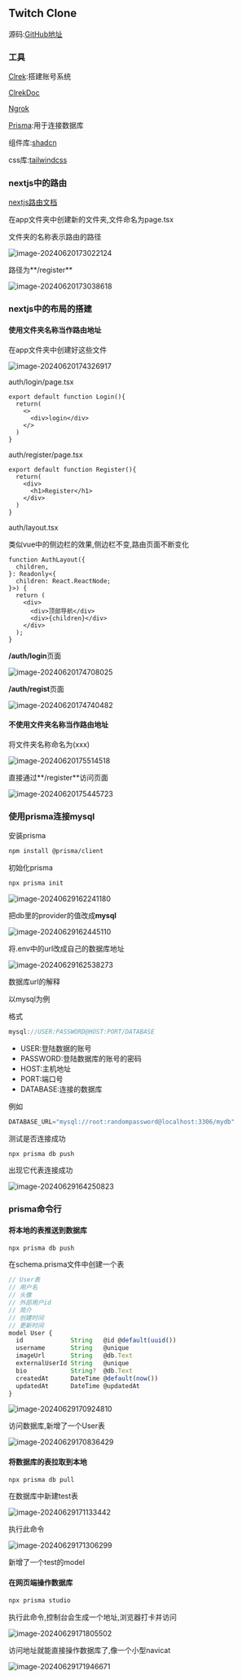 ## Twitch Clone

源码:[GitHub地址](https://github.com/BINGWU2003/twitch-clone.git)

### 工具

[Clrek](https://clerk.com/):搭建账号系统

[ClrekDoc](https://clerk.com/docs)

[Ngrok](https://ngrok.com/download)

[Prisma](https://www.prisma.io/):用于连接数据库

组件库:[shadcn](https://ui.shadcn.com/)

css库:[tailwindcss](https://tailwindcss.com/)

### nextjs中的路由

[nextjs路由文档](https://www.nextjs.cn/docs/basic-features/pages)

在app文件夹中创建新的文件夹,文件命名为page.tsx

文件夹的名称表示路由的路径

![image-20240620173022124](https://bing-wu-doc-1318477772.cos.ap-nanjing.myqcloud.com/typora/image-20240620173022124.png?imageSlim)

路径为**/register**

![image-20240620173038618](https://bing-wu-doc-1318477772.cos.ap-nanjing.myqcloud.com/typora/image-20240620173038618.png?imageSlim)

### nextjs中的布局的搭建

#### 使用文件夹名称当作路由地址

在app文件夹中创建好这些文件

![image-20240620174326917](https://bing-wu-doc-1318477772.cos.ap-nanjing.myqcloud.com/typora/image-20240620174326917.png?imageSlim)

auth/login/page.tsx

```tsx
export default function Login(){
  return(
    <>
      <div>login</div>
    </>
  )
}
```

auth/register/page.tsx

```tsx
export default function Register(){
  return(
    <div>
      <h1>Register</h1>
    </div>
  )
}
```

auth/layout.tsx

类似vue中的侧边栏的效果,侧边栏不变,路由页面不断变化

```tsx
function AuthLayout({
  children,
}: Readonly<{
  children: React.ReactNode;
}>) {
  return (
    <div>
      <div>顶部导航</div>
      <div>{children}</div>
    </div>
  );
}
```

**/auth/login**页面

![image-20240620174708025](https://bing-wu-doc-1318477772.cos.ap-nanjing.myqcloud.com/typora/image-20240620174708025.png?imageSlim)

**/auth/regist**页面

![image-20240620174740482](https://bing-wu-doc-1318477772.cos.ap-nanjing.myqcloud.com/typora/image-20240620174740482.png?imageSlim)

#### 不使用文件夹名称当作路由地址

将文件夹名称命名为(xxx)

![image-20240620175514518](https://bing-wu-doc-1318477772.cos.ap-nanjing.myqcloud.com/typora/image-20240620175514518.png?imageSlim)

直接通过**/register**访问页面

![image-20240620175445723](https://bing-wu-doc-1318477772.cos.ap-nanjing.myqcloud.com/typora/image-20240620175445723.png?imageSlim)

### 使用prisma连接mysql

安装prisma

```bash
npm install @prisma/client
```

初始化prisma

```bash
npx prisma init
```

![image-20240629162241180](https://bing-wu-doc-1318477772.cos.ap-nanjing.myqcloud.com/typora/image-20240629162241180.png?imageSlim)

把db里的provider的值改成**mysql**

![image-20240629162445110](https://bing-wu-doc-1318477772.cos.ap-nanjing.myqcloud.com/typora/image-20240629162445110.png?imageSlim)

将.env中的url改成自己的数据库地址

![image-20240629162538273](https://bing-wu-doc-1318477772.cos.ap-nanjing.myqcloud.com/typora/image-20240629162538273.png?imageSlim)

数据库url的解释

以mysql为例

格式

```javascript
mysql://USER:PASSWORD@HOST:PORT/DATABASE
```
- USER:登陆数据的账号
- PASSWORD:登陆数据库的账号的密码
- HOST:主机地址
- PORT:端口号
- DATABASE:连接的数据库

例如

```javascript
DATABASE_URL="mysql://root:randompassword@localhost:3306/mydb"
```

测试是否连接成功

```bash
npx prisma db push
```

出现它代表连接成功

![image-20240629164250823](https://bing-wu-doc-1318477772.cos.ap-nanjing.myqcloud.com/typora/image-20240629164250823.png?imageSlim)

### prisma命令行

#### 将本地的表推送到数据库

```bash
npx prisma db push
```

在schema.prisma文件中创建一个表

```javascript
// User表
// 用户名
// 头像
// 外部用户id
// 简介
// 创建时间
// 更新时间
model User {
  id             String   @id @default(uuid())
  username       String   @unique
  imageUrl       String   @db.Text
  externalUserId String   @unique
  bio            String?  @db.Text
  createdAt      DateTime @default(now())
  updatedAt      DateTime @updatedAt
}
```

![image-20240629170924810](https://bing-wu-doc-1318477772.cos.ap-nanjing.myqcloud.com/typora/image-20240629170924810.png?imageSlim)

访问数据库,新增了一个User表

![image-20240629170836429](https://bing-wu-doc-1318477772.cos.ap-nanjing.myqcloud.com/typora/image-20240629170836429.png?imageSlim)

#### 将数据库的表拉取到本地

```bash
npx prisma db pull
```

在数据库中新建test表

![image-20240629171133442](https://bing-wu-doc-1318477772.cos.ap-nanjing.myqcloud.com/typora/image-20240629171133442.png?imageSlim)

执行此命令

![image-20240629171306299](https://bing-wu-doc-1318477772.cos.ap-nanjing.myqcloud.com/typora/image-20240629171306299.png?imageSlim)

新增了一个test的model

#### 在网页端操作数据库

```bash
npx prisma studio
```

执行此命令,控制台会生成一个地址,浏览器打卡并访问

![image-20240629171805502](https://bing-wu-doc-1318477772.cos.ap-nanjing.myqcloud.com/typora/image-20240629171805502.png?imageSlim)

访问地址就能直接操作数据库了,像一个小型navicat

![image-20240629171946671](https://bing-wu-doc-1318477772.cos.ap-nanjing.myqcloud.com/typora/image-20240629171946671.png?imageSlim)
